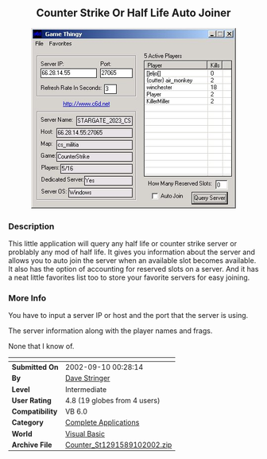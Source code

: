 ﻿<div align="center">

## Counter Strike Or Half Life Auto Joiner

<img src="PIC2002910755205291.jpg">
</div>

### Description

This little application will query any half life or counter strike server or problably any mod of half life. It gives you information about the server and allows you to auto join the server when an available slot becomes available. It also has the option of accounting for reserved slots on a server. And it has a neat little favorites list too to store your favorite servers for easy joining.
 
### More Info
 
You have to input a server IP or host and the port that the server is using.

The server information along with the player names and frags.

None that I know of.


<span>             |<span>
---                |---
**Submitted On**   |2002-09-10 00:28:14
**By**             |[Dave Stringer](https://github.com/Planet-Source-Code/PSCIndex/blob/master/ByAuthor/dave-stringer.md)
**Level**          |Intermediate
**User Rating**    |4.8 (19 globes from 4 users)
**Compatibility**  |VB 6\.0
**Category**       |[Complete Applications](https://github.com/Planet-Source-Code/PSCIndex/blob/master/ByCategory/complete-applications__1-27.md)
**World**          |[Visual Basic](https://github.com/Planet-Source-Code/PSCIndex/blob/master/ByWorld/visual-basic.md)
**Archive File**   |[Counter\_St1291589102002\.zip](https://github.com/Planet-Source-Code/dave-stringer-counter-strike-or-half-life-auto-joiner__1-38822/archive/master.zip)









